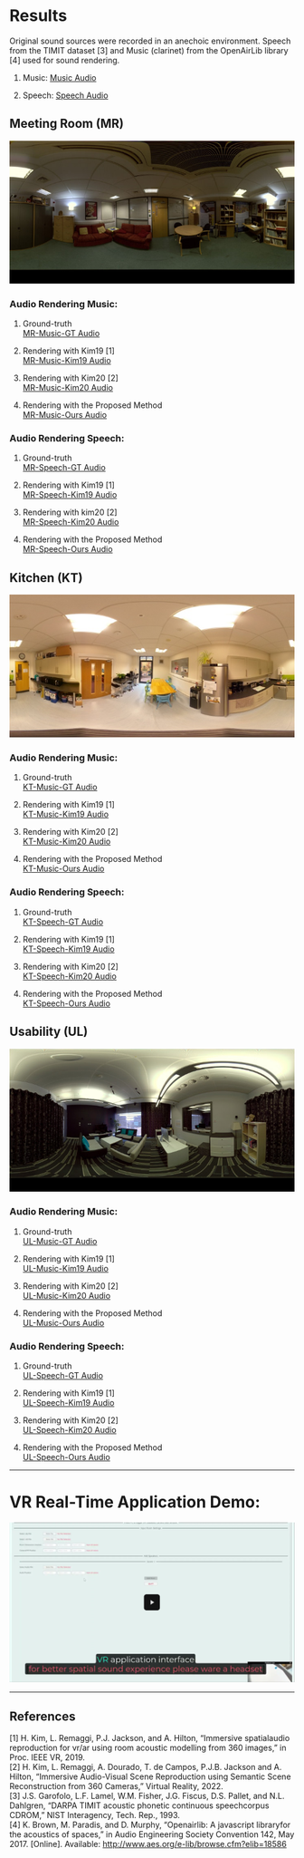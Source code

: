 
# Results
Original sound sources were recorded in an anechoic environment. Speech from the TIMIT dataset [3] and Music (clarinet) from the OpenAirLib library [4] used for sound rendering.<br>
1. Music:
[Music Audio](Music-Org.mp3)

2. Speech:
[Speech Audio](Speech-Org.mp3)

## Meeting Room (MR)
![Meeting Room](MeetingRoom.jpg)

### Audio Rendering Music: 
1. Ground-truth  
   [MR-Music-GT Audio](MeetingRoom(MR)/MR-Music-GT.wav)
     
2. Rendering with Kim19 [1]  
   [MR-Music-Kim19 Audio](MeetingRoom(MR)/MR-Music-Kim19.wav)
   
3. Rendering with Kim20 [2]  
   [MR-Music-Kim20 Audio](MeetingRoom(MR)/MR-Music-Kim20.wav)
    
4. Rendering with the Proposed Method  
   [MR-Music-Ours Audio](MeetingRoom(MR)/MR-Music-Ours.mp3)
    
### Audio Rendering Speech: 
1. Ground-truth   
   [MR-Speech-GT Audio](MeetingRoom(MR)/MR-Speech-GT.wav)
   
3. Rendering with Kim19 [1]  
   [MR-Speech-Kim19 Audio](MeetingRoom(MR)/MR-Speech-Kim19.wav)
   
4. Rendering with kim20 [2]  
   [MR-Speech-Kim20 Audio](MeetingRoom(MR)/MR-Speech-Kim20.wav)
   
5. Rendering with the Proposed Method  
   [MR-Speech-Ours Audio](MeetingRoom(MR)/MR-Speech-Ours.mp3)

## Kitchen (KT)
![Kitchen](Kitchen.jpg)

### Audio Rendering Music:
1. Ground-truth  
   [KT-Music-GT Audio](Kitchen(KT)/KT-Music-GT.wav)
     
2. Rendering with Kim19 [1]  
   [KT-Music-Kim19 Audio](Kitchen(KT)/KT-Music-Kim19.wav)
   
3. Rendering with Kim20 [2]  
   [KT-Music-Kim20 Audio](Kitchen(KT)/KT-Music-Kim20.wav)
    
4. Rendering with the Proposed Method  
   [KT-Music-Ours Audio](Kitchen(KT)/KT-Music-Ours.mp3)
    
### Audio Rendering Speech: 
1. Ground-truth  
   [KT-Speech-GT Audio](Kitchen(KT)/KT-Speech-GT.wav)
   
3. Rendering with Kim19 [1]  
   [KT-Speech-Kim19 Audio](Kitchen(KT)/KT-Speech-Kim19.wav)
   
4. Rendering with Kim20 [2]  
   [KT-Speech-Kim20 Audio](Kitchen(KT)/KT-Speech-Kim20.wav)
   
5. Rendering with the Proposed Method  
   [KT-Speech-Ours Audio](Kitchen(KT)/KT-Speech-Ours.mp3)

## Usability (UL)
![Usability](Usability.jpg)

### Audio Rendering Music: 
1. Ground-truth  
   [UL-Music-GT Audio](Usability(UL)/UL-Music-GT.wav)
     
2. Rendering with Kim19 [1]  
   [UL-Music-Kim19 Audio](Usability(UL)/UL-Music-Kim19.wav)
   
3. Rendering with Kim20 [2]  
   [UL-Music-Kim20 Audio](Usability(UL)/UL-Music-Kim20.wav)
    
4. Rendering with the Proposed Method  
   [UL-Music-Ours Audio](Usability(UL)/UL-Music-Ours.mp3)
    
### Audio Rendering Speech:
1. Ground-truth  
   [UL-Speech-GT Audio](Usability(UL)/UL-Speech-GT.wav)
   
3. Rendering with Kim19 [1]  
   [UL-Speech-Kim19 Audio](Usability(UL)/UL-Speech-Kim19.wav)
   
4. Rendering with Kim20 [2]  
   [UL-Speech-Kim20 Audio](Usability(UL)/UL-Speech-Kim20.wav)
   
5. Rendering with the Proposed Method  
   [UL-Speech-Ours Audio](Usability(UL)/UL-Speech-Ours.mp3)

---
# VR Real-Time Application Demo:
[![Demo](images/thumbnail.PNG)](https://drive.google.com/file/d/1WpDAOlbVa9iQwit7GkHktRNwOfa2AAlL/view?usp=drive_link)

---
## References
[1] H. Kim, L. Remaggi, P.J. Jackson, and A. Hilton, “Immersive spatialaudio reproduction for vr/ar using room acoustic modelling from 360 images,” in Proc. IEEE VR, 2019.<br>
[2] H. Kim, L. Remaggi, A. Dourado, T. de Campos, P.J.B. Jackson and A. Hilton, “Immersive Audio-Visual Scene Reproduction using Semantic Scene Reconstruction from 360 Cameras,” Virtual Reality, 2022.<br>
[3] J.S. Garofolo, L.F. Lamel, W.M. Fisher, J.G. Fiscus, D.S. Pallet, and N.L. Dahlgren, “DARPA TIMIT acoustic phonetic continuous speechcorpus CDROM,” NIST Interagency, Tech. Rep., 1993.<br>
[4] K. Brown, M. Paradis, and D. Murphy, “Openairlib: A javascript libraryfor the acoustics of spaces,” in Audio Engineering Society Convention 142, May 2017. [Online]. Available: http://www.aes.org/e-lib/browse.cfm?elib=18586
